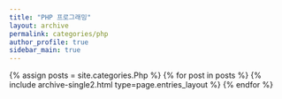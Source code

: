```yaml
---
title: "PHP 프로그래밍"
layout: archive
permalink: categories/php
author_profile: true
sidebar_main: true
---
```



{% assign posts = site.categories.Php %}
{% for post in posts %} {% include archive-single2.html type=page.entries_layout %} {% endfor %}